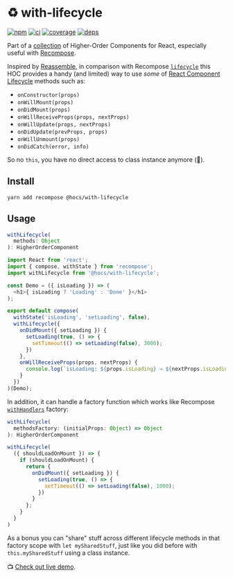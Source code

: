 # :recycle: with-lifecycle

[![npm](https://img.shields.io/npm/v/@hocs/with-lifecycle.svg?style=flat-square)](https://www.npmjs.com/package/@hocs/with-lifecycle) [![ci](https://img.shields.io/travis/deepsweet/hocs/master.svg?style=flat-square)](https://travis-ci.org/deepsweet/hocs) [![coverage](https://img.shields.io/codecov/c/github/deepsweet/hocs/master.svg?style=flat-square)](https://codecov.io/github/deepsweet/hocs) [![deps](https://david-dm.org/deepsweet/hocs.svg?path=packages/with-lifecycle&style=flat-square)](https://david-dm.org/deepsweet/hocs?path=packages/with-lifecycle)

Part of a [collection](https://github.com/deepsweet/hocs) of Higher-Order Components for React, especially useful with [Recompose](https://github.com/acdlite/recompose).

Inspired by [Reassemble](https://github.com/wikiwi/reassemble), in comparison with Recompose [`lifecycle`](https://github.com/acdlite/recompose/blob/master/docs/API.md#lifecycle) this HOC provides a handy (and limited) way to use _some_ of [React Component Lifecycle](https://reactjs.org/docs/react-component.html) methods such as:

* `onConstructor(props)`
* `onWillMount(props)`
* `onDidMount(props)`
* `onWillReceiveProps(props, nextProps)`
* `onWillUpdate(props, nextProps)`
* `onDidUpdate(prevProps, props)`
* `onWillUnmount(props)`
* `onDidCatch(error, info)`

So no `this`, you have no direct access to class instance anymore (:tada:).

## Install

```
yarn add recompose @hocs/with-lifecycle
```

## Usage

```js
withLifecycle(
  methods: Object
): HigherOrderComponent
```

```js
import React from 'react';
import { compose, withState } from 'recompose';
import withLifecycle from '@hocs/with-lifecycle';

const Demo = ({ isLoading }) => (
  <h1>{ isLoading ? 'Loading' : 'Done' }</h1>
);

export default compose(
  withState('isLoading', 'setLoading', false),
  withLifecycle({
    onDidMount({ setLoading }) {
      setLoading(true, () => {
        setTimeout(() => setLoading(false), 3000);
      })
    },
    onWillReceiveProps(props, nextProps) {
      console.log(`isLoading: ${props.isLoading} → ${nextProps.isLoading}`);
    }
  })
)(Demo);
```

In addition, it can handle a factory function which works like Recompose [`withHandlers`](https://github.com/acdlite/recompose/blob/master/docs/API.md#withhandlers) factory:

```js
withLifecycle(
  methodsFactory: (initialProps: Object) => Object
): HigherOrderComponent
```

```js
withLifecycle(
  ({ shouldLoadOnMount }) => {
    if (shouldLoadOnMount) {
      return {
        onDidMount({ setLoading }) {
          setLoading(true, () => {
            setTimeout(() => setLoading(false), 1000);
          })
        }
      };
    }
  }
)
```

As a bonus you can "share" stuff across different lifecycle methods in that factory scope with `let mySharedStuff`, just like you did before with `this.mySharedStuff` using a class instance.

:tv: [Check out live demo](https://www.webpackbin.com/bins/-KqnYNxB-5QdhDSZzOb1).
